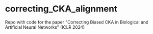 # correcting_CKA_alignment
Repo with code for the paper "Correcting Biased CKA in Biological and Artificial Neural Networks" (ICLR 2024)
